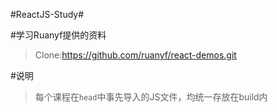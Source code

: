 #ReactJS-Study#

#学习Ruanyf提供的资料

> Clone:https://github.com/ruanyf/react-demos.git

#说明
>每个课程在`head`中事先导入的JS文件，均统一存放在build内